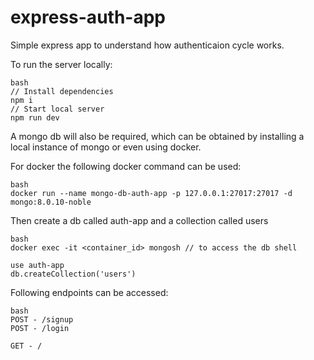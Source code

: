 # express-auth-app

Simple express app to understand how authenticaion cycle works.

To run the server locally:

```
bash
// Install dependencies
npm i 
// Start local server
npm run dev
```

A mongo db will also be required, which can be obtained by installing a local instance of mongo or even using docker.

For docker the following docker command can be used:

```
bash
docker run --name mongo-db-auth-app -p 127.0.0.1:27017:27017 -d mongo:8.0.10-noble
```

Then create a db called auth-app and a collection called users

```
bash
docker exec -it <container_id> mongosh // to access the db shell

use auth-app
db.createCollection('users')
```

Following endpoints can be accessed:

```
bash
POST - /signup
POST - /login

GET - /
```